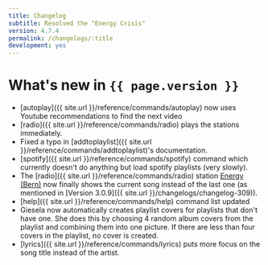 ```yaml
---
title: Changelog
subtitle: Resolved the "Energy Crisis"
version: 4.7.4
permalink: /changelogs/:title
development: yes
---
```


# What's new in `{{ page.version }}`
- [autoplay]({{ site.url }}/reference/commands/autoplay) now uses Youtube recommendations to find the next video
- [radio]({{ site.url }}/reference/commands/radio) plays the stations immediately.
- Fixed a typo in [addtoplaylist]({{ site.url }}/reference/commands/addtoplaylist)'s documentation.
- [spotify]({{ site.url }}/reference/commands/spotify) command which currently doesn't do anything but load spotify playlists (very slowly). 
- The [radio]({{ site.url }}/reference/commands/radio) station [Energy (Bern)](https://energy.ch/play/bern) now finally shows the current song instead of the last one (as mentioned in [Version 3.0.9]({{ site.url }}/changelogs/changelog-309)).
- [help]({{ site.url }}/reference/commands/help) command list updated
- Giesela now automatically creates playlist covers for playlists that don't have one. She does this by choosing 4 random album covers from the playlist and combining them into one picture. If there are less than four covers in the playlist, no cover is created.
- [lyrics]({{ site.url }}/reference/commands/lyrics) puts more focus on the song title instead of the artist.
